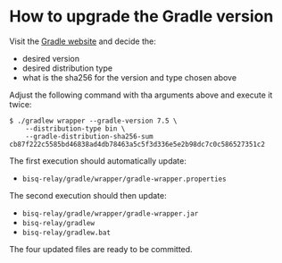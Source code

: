 # How to upgrade the Gradle version

Visit the [Gradle website](https://gradle.org/releases) and decide the:

 - desired version
 - desired distribution type
 - what is the sha256 for the version and type chosen above

Adjust the following command with tha arguments above and execute it twice:

```asciidoc
$ ./gradlew wrapper --gradle-version 7.5 \
    --distribution-type bin \
    --gradle-distribution-sha256-sum cb87f222c5585bd46838ad4db78463a5c5f3d336e5e2b98dc7c0c586527351c2
```

The first execution should automatically update:

- `bisq-relay/gradle/wrapper/gradle-wrapper.properties`

The second execution should then update:

- `bisq-relay/gradle/wrapper/gradle-wrapper.jar`
- `bisq-relay/gradlew`
- `bisq-relay/gradlew.bat`

The four updated files are ready to be committed.
